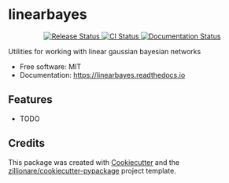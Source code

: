 # linearbayes


<p align="center">
<a href="https://pypi.python.org/pypi/linearbayes">
    <img src="https://img.shields.io/pypi/v/linearbayes.svg"
        alt = "Release Status">
</a>

<a href="https://github.com/finnhacks42/linearbayes/actions">
    <img src="https://github.com/finnhacks42/linearbayes/actions/workflows/main.yml/badge.svg?branch=release" alt="CI Status">
</a>

<a href="https://linearbayes.readthedocs.io/en/latest/?badge=latest">
    <img src="https://readthedocs.org/projects/linearbayes/badge/?version=latest" alt="Documentation Status">
</a>

</p>


Utilities for working with linear gaussian bayesian networks


* Free software: MIT
* Documentation: <https://linearbayes.readthedocs.io>


## Features

* TODO

## Credits

This package was created with [Cookiecutter](https://github.com/audreyr/cookiecutter) and the [zillionare/cookiecutter-pypackage](https://github.com/zillionare/cookiecutter-pypackage) project template.

